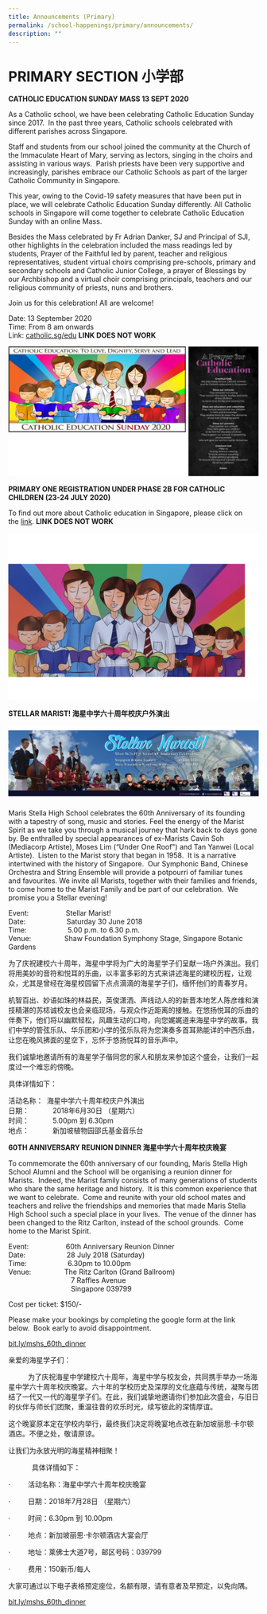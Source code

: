 ```yaml
---
title: Announcements (Primary)
permalink: /school-happenings/primary/announcements/
description: ""
---
```

# PRIMARY SECTION 小学部

**CATHOLIC EDUCATION SUNDAY MASS 13 SEPT 2020**

As a Catholic school, we have been celebrating Catholic Education Sunday since 2017.  In the past three years, Catholic schools celebrated with different parishes across Singapore.    

  

Staff and students from our school joined the community at the Church of the Immaculate Heart of Mary, serving as lectors, singing in the choirs and assisting in various ways.  Parish priests have been very supportive and increasingly, parishes embrace our Catholic Schools as part of the larger Catholic Community in Singapore.  

This year, owing to the Covid-19 safety measures that have been put in place, we will celebrate Catholic Education Sunday differently. All Catholic schools in Singapore will come together to celebrate Catholic Education Sunday with an online Mass.

Besides the Mass celebrated by Fr Adrian Danker, SJ and Principal of SJI, other highlights in the celebration included the mass readings led by students, Prayer of the Faithful led by parent, teacher and religious representatives, student virtual choirs comprising pre-schools, primary and secondary schools and Catholic Junior College, a prayer of Blessings by our Archbishop and a virtual choir comprising principals, teachers and our religious community of priests, nuns and brothers.

Join us for this celebration! All are welcome!

  

Date: 13 September 2020 <br>
Time: From 8 am onwards <br>
Link: [catholic.sg/edu](http://catholic.sg/edu) **LINK DOES NOT WORK**

![](/images/Announcements/Primary/Catholic%20Education%20Sunday%20Mass.jpg)

**PRIMARY ONE REGISTRATION UNDER PHASE 2B FOR CATHOLIC CHILDREN (23-24 JULY 2020)**


To find out more about Catholic education in Singapore, please click on the [link](https://catholicnews.sg/2020/07/16/importance-of-a-catholic-education/). **LINK DOES NOT WORK**

![](/images/Announcements/Primary/Mural.png)

**STELLAR MARIST!   海星中学六十周年校庆户外演出**

![](/images/Announcements/Primary/Stellar%20Marist.jpg)

Maris Stella High School celebrates the 60th Anniversary of its founding with a tapestry of song, music and stories. Feel the energy of the Marist Spirit as we take you through a musical journey that hark back to days gone by. Be enthralled by special appearances of ex-Marists Cavin Soh (Mediacorp Artiste), Moses Lim (“Under One Roof") and Tan Yanwei (Local Artiste).  Listen to the Marist story that began in 1958.  It is a narrative intertwined with the history of Singapore.  Our Symphonic Band, Chinese Orchestra and String Ensemble will provide a potpourri of familiar tunes and favourites. We invite all Marists, together with their families and friends, to come home to the Marist Family and be part of our celebration.  We promise you a Stellar evening!

  

Event:                   Stellar Marist!  
Date:                     Saturday 30 June 2018  
Time:                     5.00 p.m. to 6.30 p.m.  
Venue:                 Shaw Foundation Symphony Stage, Singapore Botanic Gardens


为了庆祝建校六十周年，海星中学将为广大的海星学子们呈献一场户外演出。我们将用美妙的音符和悦耳的乐曲，以丰富多彩的方式来讲述海星的建校历程，让观众，尤其是曾经在海星校园留下点点滴滴的海星学子们，缅怀他们的青春岁月。  

  

机智百出、妙语如珠的林益民，英俊潇洒、声线动人的的新晋本地艺人陈彦维和演技精湛的苏梽诚校友也会亲临现场，与观众作近距离的接触。在悠扬悦耳的乐曲的伴奏下，他们将以幽默轻松，风趣生动的口吻，向您娓娓道来海星中学的故事。我们中学的管弦乐队、华乐团和小学的弦乐队将为您演奏多首耳熟能详的中西乐曲，让您在晚风拂面的星空下，忘怀于悠扬悦耳的音乐声中。

  

我们诚挚地邀请所有的海星学子偕同您的家人和朋友来参加这个盛会，让我们一起度过一个难忘的傍晚。

  

具体详情如下：  

  

活动名称：  海星中学六十周年校庆户外演出<br>
日期：            2018年6月30日 （星期六）  
时间：            5.00pm 到 6.30pm  
地点：            新加坡植物园邵氏基金音乐台


**60TH ANNIVERSARY REUNION DINNER   海星中学六十周年校庆晚宴**


To commemorate the 60th anniversary of our founding, Maris Stella High School Alumni and the School will be organising a reunion dinner for Marists.  Indeed, the Marist family consists of many generations of students who share the same heritage and history.  It is this common experience that we want to celebrate.  Come and reunite with your old school mates and teachers and relive the friendships and memories that made Maris Stella High School such a special place in your lives.  The venue of the dinner has been changed to the Ritz Carlton, instead of the school grounds.  Come home to the Marist Spirit.

  

Event:                   60th Anniversary Reunion Dinner<br>
Date:                     28 July 2018 (Saturday)  <br>
Time:                     6.30pm to 10.00pm  
Venue:                 The Ritz Carlton (Grand Ballroom)  
                                7 Raffles Avenue  
                                Singapore 039799  

  

Cost per ticket: $150/-

  

Please make your bookings by completing the google form at the link below.  Book early to avoid disappointment.

[bit.ly/mshs\_60th\_dinner](http://bit.ly/mshs_60th_dinner%C2%A0)


亲爱的海星学子们：  

  

          为了庆祝海星中学建校六十周年，海星中学与校友会，共同携手举办一场海星中学六十周年校庆晚宴。六十年的学校历史及深厚的文化底蕴与传统，凝聚与团结了一代又一代的海星学子们。在此，我们诚挚地邀请你们参加此次盛会，与旧日的伙伴与师长们团聚，重温往昔的欢乐时光，续写彼此的深情厚谊。

  

这个晚宴原本定在学校内举行，最终我们决定将晚宴地点改在新加坡丽思·卡尔顿酒店。不便之处，敬请原谅。

  

让我们为永放光明的海星精神相聚！

  

            具体详情如下：

·         活动名称：海星中学六十周年校庆晚宴  

·         日期：2018年7月28日 （星期六）  

·         时间：6.30pm 到 10.00pm  

·         地点：新加坡丽思·卡尔顿酒店大宴会厅  

·         地址：莱佛士大道7号，邮区号码：039799  

·         费用：150新币/每人  

  

大家可通过以下电子表格预定座位，名额有限，请有意者及早预定，以免向隅。

[bit.ly/mshs\_60th\_dinner](http://bit.ly/mshs_60th_dinner%C2%A0)